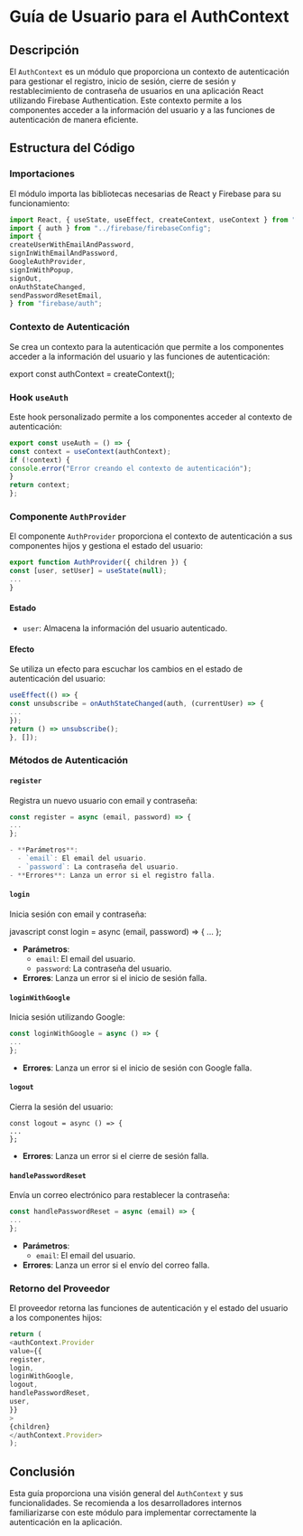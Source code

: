 # Guía de Usuario para el AuthContext

## Descripción
El `AuthContext` es un módulo que proporciona un contexto de autenticación para gestionar el registro, inicio de sesión, cierre de sesión y restablecimiento de contraseña de usuarios en una aplicación React utilizando Firebase Authentication. Este contexto permite a los componentes acceder a la información del usuario y a las funciones de autenticación de manera eficiente.

## Estructura del Código

### Importaciones
El módulo importa las bibliotecas necesarias de React y Firebase para su funcionamiento:

``` javascript
import React, { useState, useEffect, createContext, useContext } from "react";
import { auth } from "../firebase/firebaseConfig";
import {
createUserWithEmailAndPassword,
signInWithEmailAndPassword,
GoogleAuthProvider,
signInWithPopup,
signOut,
onAuthStateChanged,
sendPasswordResetEmail,
} from "firebase/auth";
```
### Contexto de Autenticación
Se crea un contexto para la autenticación que permite a los componentes acceder a la información del usuario y las funciones de autenticación:

export const authContext = createContext();

### Hook `useAuth`
Este hook personalizado permite a los componentes acceder al contexto de autenticación:

```javascript
export const useAuth = () => {
const context = useContext(authContext);
if (!context) {
console.error("Error creando el contexto de autenticación");
}
return context;
};
```
### Componente `AuthProvider`
El componente `AuthProvider` proporciona el contexto de autenticación a sus componentes hijos y gestiona el estado del usuario:

```javascript
export function AuthProvider({ children }) {
const [user, setUser] = useState(null);
...
}
```
#### Estado
- `user`: Almacena la información del usuario autenticado.

#### Efecto
Se utiliza un efecto para escuchar los cambios en el estado de autenticación del usuario:

```javascript
useEffect(() => {
const unsubscribe = onAuthStateChanged(auth, (currentUser) => {
...
});
return () => unsubscribe();
}, []);
```
### Métodos de Autenticación

#### `register`
Registra un nuevo usuario con email y contraseña:

```javascript
const register = async (email, password) => {
...
};

- **Parámetros**:
  - `email`: El email del usuario.
  - `password`: La contraseña del usuario.
- **Errores**: Lanza un error si el registro falla.
```
#### `login`
Inicia sesión con email y contraseña:

javascript
const login = async (email, password) => {
...
};

- **Parámetros**:
  - `email`: El email del usuario.
  - `password`: La contraseña del usuario.
- **Errores**: Lanza un error si el inicio de sesión falla.

#### `loginWithGoogle`
Inicia sesión utilizando Google:

```javascript
const loginWithGoogle = async () => {
...
};
```
- **Errores**: Lanza un error si el inicio de sesión con Google falla.

#### `logout`
Cierra la sesión del usuario:

```avascript
const logout = async () => {
...
};
```
- **Errores**: Lanza un error si el cierre de sesión falla.

#### `handlePasswordReset`
Envía un correo electrónico para restablecer la contraseña:

```javascript
const handlePasswordReset = async (email) => {
...
};
```
- **Parámetros**:
  - `email`: El email del usuario.
- **Errores**: Lanza un error si el envío del correo falla.

### Retorno del Proveedor
El proveedor retorna las funciones de autenticación y el estado del usuario a los componentes hijos:

```javascript
return (
<authContext.Provider
value={{
register,
login,
loginWithGoogle,
logout,
handlePasswordReset,
user,
}}
>
{children}
</authContext.Provider>
);
```
## Conclusión
Esta guía proporciona una visión general del `AuthContext` y sus funcionalidades. Se recomienda a los desarrolladores internos familiarizarse con este módulo para implementar correctamente la autenticación en la aplicación.
